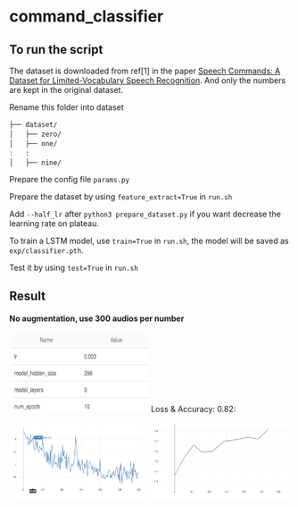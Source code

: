 # command_classifier

## To run the script
The dataset is downloaded from ref[1] in the paper [Speech Commands: A Dataset for Limited-Vocabulary Speech Recognition](https://arxiv.org/abs/1804.03209). And only the numbers are kept in the original dataset. 

Rename this folder into dataset
```bash
├── dataset/
│   ├── zero/
│   ├── one/
:	:
│   ├── nine/
```
Prepare the config file `params.py`

Prepare the dataset by using `feature_extract=True` in `run.sh`

Add `--half_lr` after `python3 prepare_dataset.py` if you want decrease the learning rate on plateau. 

To train a LSTM model, use `train=True` in `run.sh`, the model will be saved as `exp/classifier.pth`. 

Test it by using `test=True` in `run.sh` 

## Result
#### No augmentation, use 300 audios per number
<img src="figs/params-300.png" width="250px" height="140px"/>
Loss & Accuracy: 0.82:
<p float="left">
  <img src="figs/loss-300.png" width="250px" height="140px"/>
  <img src="figs/acc-300.png" width="250px" height="140px"/>
</p>